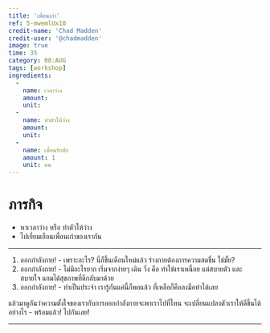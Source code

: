 ```yaml
---
title: 'เพื่อนเก่า'
ref: 5-mwemlUx10
credit-name: 'Chad Madden'
credit-user: '@chadmadden'
image: true
time: 35
category: 08:AUG
tags: [workshop]
ingredients:
  -
    name: เวลาว่าง
    amount:
    unit:
  -
    name: ทำตัวให้ว่าง
    amount:
    unit:
  -
    name: เพื่อนรักสัก
    amount: 1
    unit: คน
---
```


# ภารกิจ
 - หาเวลาว่าง หรือ ทำตัวให้ว่าง
 - ไปเยี่ยมเยือนเพื่อนเก่าของเรากัน

---

1. ออกกำลังกาย! - เพราะอะไร? นี่ก็ขึ้นเดือนใหม่แล้ว ร่างกายต้องการความสดชื่น ใช่มั๊ย?
2. ออกกำลังกาย! - ไม่มีอะไรยาก เริ่มจากง่ายๆ เดิน วิ่ง คือ ทำให้เราเหนื่อย แต่สบายตัว และ สบายใจ แถมได้สุขภาพที่ดีกลับมาด้วย
3. ออกกำลังกาย! - ทำเป็นประจำ เรารู้กันแค่นี้ก็พอแล้ว ที่เหลือก็คือลงมือทำได้เลย

แล้วมาดูกันว่าความตั้งใจของเรากับการออกกำลังกายจะพาเราไปที่ไหน จะเปลี่ยนแปลงตัวเราให้ดีขึ้นได้อย่างไร - พร้อมแล้ว! ไปกันเลย!

---
